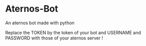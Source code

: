 # Aternos-Bot
An aternos bot made with python


Replace the TOKEN by the token of your bot and USERNAME and PASSWORD with those of your aternos server !
